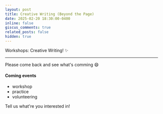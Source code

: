```yaml
---
layout: post
title: Creative Writing (Beyond the Page)
date: 2025-02-20 18:30:00-0400
inline: false
giscus_comments: true
related_posts: false
hidden: true
---
```


Workshops: Creative Writing! :sparkles:

***

Please come back and see what's comming :smile:
#### Coming events

<ul>
    <li>workshop</li>
    <li>practice</li>
    <li>volunteering</li>
</ul>

Tell us what're you interested in!
